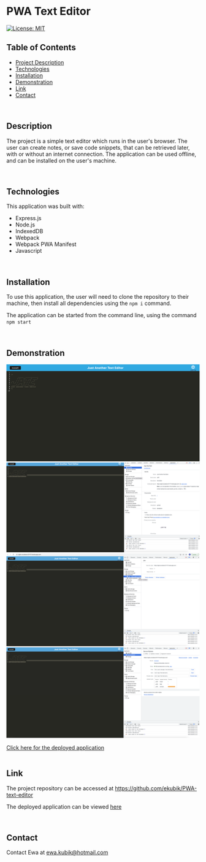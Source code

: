 # PWA Text Editor

[![License: MIT](https://img.shields.io/badge/License-MIT-yellow.svg)](https://opensource.org/licenses/MIT)


## Table of Contents

- <a href="#description">Project Description</a>
- <a href="#technologies">Technologies</a>
- <a href="#installation"> Installation </a>
- <a href="#demonstration">Demonstration </a>
- <a href="#link">Link </a>
- <a href="#contact">Contact</a>

<br>

## Description

The project is a simple text editor which runs in the user's browser. The user can create notes, or save code snippets, that can be retrieved later, with or without an internet connection. The application can be used offline, and can be installed on the user's machine. 

<br>

## Technologies

This application was built with:
* Express.js
* Node.js
* IndexedDB
* Webpack
* Webpack PWA Manifest
* Javascript



<br>

## Installation

To use this application, the user will need to clone the repository to their machine, then install all dependencies using the  `npm i`  command.

The application can be started from the command line, using the command 
`npm start`

<br>

## Demonstration

<img src="demo-images/JATE.png"/>
<br>
<img src="demo-images/manifest.png">
<br>
<img src="demo-images/indexddb.png">
<br>
<img src="demo-images/service-worker.png">
<br>

<a href="https://agile-scrubland-57177.herokuapp.com/" target="_blank">Click here for the deployed application </a>
<br>
<br>

## Link

The project repository can be accessed at <a href="https://github.com/ekubik/PWA-text-editor">https://github.com/ekubik/PWA-text-editor</a>

The deployed application can be viewed <a href="https://agile-scrubland-57177.herokuapp.com/" target="_blank"> here </a> 

<br>

## Contact

Contact Ewa at <a href="mailto:ewa.kubik@hotmail.com"> ewa.kubik@hotmail.com </a>
